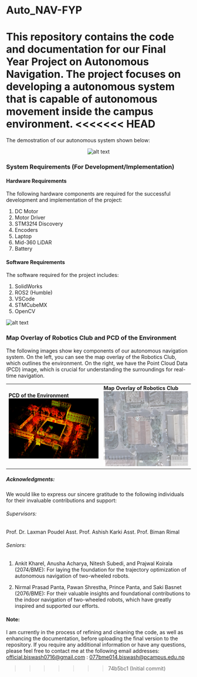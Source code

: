 # Auto_NAV-FYP
This repository contains the code and documentation for our Final Year Project on Autonomous Navigation. The project focuses on developing a autonomous system that is capable of autonomous movement inside the campus environment.
<<<<<<< HEAD
=======

The demostration of our autonomous system shown below: 
<!-- <p align="center">
  <img src="2_test.gif" alt="alt text">
</p> -->
<p align="center">
  <img src="2_test.gif" alt="alt text">
</p>

### System Requirements (For Development/Implementation)

#### Hardware Requirements

The following hardware components are required for the successful development and implementation of the project:

1. DC Motor  
2. Motor Driver  
3. STM32f4 Discovery  
4. Encoders  
5. Laptop  
6. Mid-360 LiDAR  
7. Battery  

#### Software Requirements

The software required for the project includes:

1. SolidWorks  
2. ROS2 (Humble)  
3. VSCode  
4. STMCubeMX  
5. OpenCV  

![alt text](Annotation_components.png)


### Map Overlay of Robotics Club and PCD of the Environment

The following images show key components of our autonomous navigation system. On the left, you can see the map overlay of the Robotics Club, which outlines the environment. On the right, we have the Point Cloud Data (PCD) image, which is crucial for understanding the surroundings for real-time navigation.

<table>
  <tr>
    <td>
      <strong>PCD of the Environment</strong><br>
      <img src="PCD.png" width="400"/>
    </td>
    <td>
      <strong>Map Overlay of Robotics Club</strong><br>
      <img src="Map Overlay of Robotics Club.png" width="400"/>
    </td>
  </tr>
</table>



##### Acknowledgments:
We would like to express our sincere gratitude to the following individuals for their invaluable contributions and support:

###### Supervisors:
Prof. Dr. Laxman Poudel
Asst. Prof. Ashish Karki
Asst. Prof. Biman Rimal

###### Seniors:
1. Ankit Kharel, Anusha Acharya, Nitesh Subedi, and Prajwal Koirala (2074/BME): For laying the foundation for the trajectory optimization of autonomous navigation of two-wheeled robots.

2. Nirmal Prasad Panta, Pawan Shrestha, Prince Panta, and Saki Basnet (2076/BME): For their valuable insights and foundational contributions to the indoor navigation of two-wheeled robots, which have greatly inspired and supported our efforts.


#### Note:
I am currently in the process of refining and cleaning the code, as well as enhancing the documentation, before uploading the final version to the repository. If you require any additional information or have any questions, please feel free to contact me at the following email addresses: official.biswash0716@gmail.com : 077bme014.biswash@pcampus.edu.np
>>>>>>> 74b5bc1 (Initial commit)
